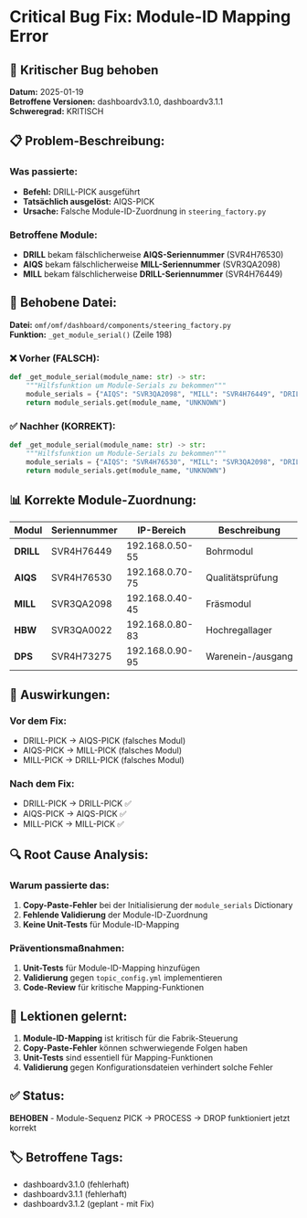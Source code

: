 # Critical Bug Fix: Module-ID Mapping Error

## 🚨 **Kritischer Bug behoben**

**Datum:** 2025-01-19  
**Betroffene Versionen:** dashboardv3.1.0, dashboardv3.1.1  
**Schweregrad:** KRITISCH  

## 📋 **Problem-Beschreibung:**

### **Was passierte:**
- **Befehl:** DRILL-PICK ausgeführt
- **Tatsächlich ausgelöst:** AIQS-PICK
- **Ursache:** Falsche Module-ID-Zuordnung in `steering_factory.py`

### **Betroffene Module:**
- **DRILL** bekam fälschlicherweise **AIQS-Seriennummer** (SVR4H76530)
- **AIQS** bekam fälschlicherweise **MILL-Seriennummer** (SVR3QA2098)  
- **MILL** bekam fälschlicherweise **DRILL-Seriennummer** (SVR4H76449)

## 🔧 **Behobene Datei:**

**Datei:** `omf/omf/dashboard/components/steering_factory.py`  
**Funktion:** `_get_module_serial()` (Zeile 198)

### **❌ Vorher (FALSCH):**
```python
def _get_module_serial(module_name: str) -> str:
    """Hilfsfunktion um Module-Serials zu bekommen"""
    module_serials = {"AIQS": "SVR3QA2098", "MILL": "SVR4H76449", "DRILL": "SVR4H76530"}
    return module_serials.get(module_name, "UNKNOWN")
```

### **✅ Nachher (KORREKT):**
```python
def _get_module_serial(module_name: str) -> str:
    """Hilfsfunktion um Module-Serials zu bekommen"""
    module_serials = {"AIQS": "SVR4H76530", "MILL": "SVR3QA2098", "DRILL": "SVR4H76449"}
    return module_serials.get(module_name, "UNKNOWN")
```

## 📊 **Korrekte Module-Zuordnung:**

| Modul | Seriennummer | IP-Bereich | Beschreibung |
|-------|--------------|------------|--------------|
| **DRILL** | SVR4H76449 | 192.168.0.50-55 | Bohrmodul |
| **AIQS** | SVR4H76530 | 192.168.0.70-75 | Qualitätsprüfung |
| **MILL** | SVR3QA2098 | 192.168.0.40-45 | Fräsmodul |
| **HBW** | SVR3QA0022 | 192.168.0.80-83 | Hochregallager |
| **DPS** | SVR4H73275 | 192.168.0.90-95 | Warenein-/ausgang |

## 🎯 **Auswirkungen:**

### **Vor dem Fix:**
- DRILL-PICK → AIQS-PICK (falsches Modul)
- AIQS-PICK → MILL-PICK (falsches Modul)
- MILL-PICK → DRILL-PICK (falsches Modul)

### **Nach dem Fix:**
- DRILL-PICK → DRILL-PICK ✅
- AIQS-PICK → AIQS-PICK ✅
- MILL-PICK → MILL-PICK ✅

## 🔍 **Root Cause Analysis:**

### **Warum passierte das:**
1. **Copy-Paste-Fehler** bei der Initialisierung der `module_serials` Dictionary
2. **Fehlende Validierung** der Module-ID-Zuordnung
3. **Keine Unit-Tests** für Module-ID-Mapping

### **Präventionsmaßnahmen:**
1. **Unit-Tests** für Module-ID-Mapping hinzufügen
2. **Validierung** gegen `topic_config.yml` implementieren
3. **Code-Review** für kritische Mapping-Funktionen

## 📝 **Lektionen gelernt:**

1. **Module-ID-Mapping** ist kritisch für die Fabrik-Steuerung
2. **Copy-Paste-Fehler** können schwerwiegende Folgen haben
3. **Unit-Tests** sind essentiell für Mapping-Funktionen
4. **Validierung** gegen Konfigurationsdateien verhindert solche Fehler

## ✅ **Status:**
**BEHOBEN** - Module-Sequenz PICK → PROCESS → DROP funktioniert jetzt korrekt

## 🏷️ **Betroffene Tags:**
- dashboardv3.1.0 (fehlerhaft)
- dashboardv3.1.1 (fehlerhaft)
- dashboardv3.1.2 (geplant - mit Fix)
